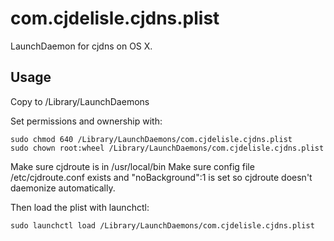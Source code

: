 # com.cjdelisle.cjdns.plist

LaunchDaemon for cjdns on OS X.

## Usage

Copy to /Library/LaunchDaemons

Set permissions and ownership with:

```
sudo chmod 640 /Library/LaunchDaemons/com.cjdelisle.cjdns.plist
sudo chown root:wheel /Library/LaunchDaemons/com.cjdelisle.cjdns.plist
```

Make sure cjdroute is in /usr/local/bin
Make sure config file /etc/cjdroute.conf exists and "noBackground":1 is set so cjdroute doesn't daemonize automatically.

Then load the plist with launchctl:

```
sudo launchctl load /Library/LaunchDaemons/com.cjdelisle.cjdns.plist
```